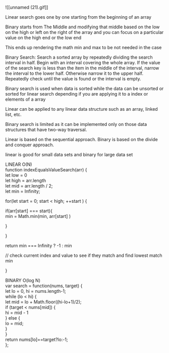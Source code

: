 ![[unnamed (21).gif]]

Linear search goes one by one starting from the beginning of an array  
  
Binary starts from The Middle and modifying that middle based on the low on the high or left on the right of the array and you can focus on a particular value on the high end or the low end  
  
This ends up rendering the math min and max to be not needed in the case  
  
Binary Search: Search a sorted array by repeatedly dividing the search interval in half. Begin with an interval covering the whole array. If the value of the search key is less than the item in the middle of the interval, narrow the interval to the lower half. Otherwise narrow it to the upper half. Repeatedly check until the value is found or the interval is empty.  
  
  
Binary search is used when data is sorted while the data can be unsorted or sorted for linear search depending if you are applying it to a index or elements of a array  
  
Linear can be applied to any linear data structure such as an array, linked list, etc.  
  
Binary search is limited as it can be implemented only on those data structures that have two-way traversal.  
  
Linear is based on the sequential approach. Binary is based on the divide and conquer approach.  
  
linear is good for small data sets and binary for large data set  
  
LINEAR O(N)  
function indexEqualsValueSearch(arr) {  
let low = 0  
let high = arr.length  
let mid = arr.length / 2;  
let min = Infinity;  
  
for(let start = 0; start < high; ++start ) {  
  
if(arr[start] === start){  
min = Math.min(min, arr[start] )  
  
}  
  
  
}  
  
return min === Infinity ? -1 : min  
  
// check current index and value to see if they match and find lowest match min  
  
}  
  
BINARY O(log N)  
var search = function(nums, target) {  
let lo = 0, hi = nums.length-1;  
while (lo < hi) {  
let mid = lo + Math.floor((hi-lo+1)/2);  
if (target < nums[mid]) {  
hi = mid - 1  
} else {  
lo = mid;  
}  
}  
return nums[lo]==target?lo:-1;  
};